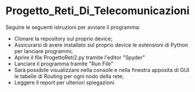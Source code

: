 # Progetto_Reti_Di_Telecomunicazioni
Seguire le seguenti istruzioni per avviare il programma:
- Clonare la repository sul proprio device;
- Assicurarsi di avere installato sul proprio device le estensioni di Python per lanciare programmi;
- Aprire il file ProgettoReti2.py tramite l'editor "Spyder"
- Lanciare il programma tramite "Run File"
- Sarà possibile visualizzare nella console e nella finestra apposita di GUI le tabelle di Routing per ogni nodo della rete;
- Leggere il report per ulteriori spiegazioni.
